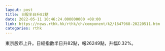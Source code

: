 ```yaml
---
layout: post
title: 日股半日升82點
date: 2022-05-11 10:46:24.000000000 +08:00
link: https://news.rthk.hk/rthk/ch/component/k2/1647968-20220511.htm
categories: rthk
---
```


東京股市上升。日經指數半日升82點，報26249點，升幅0.32%。
